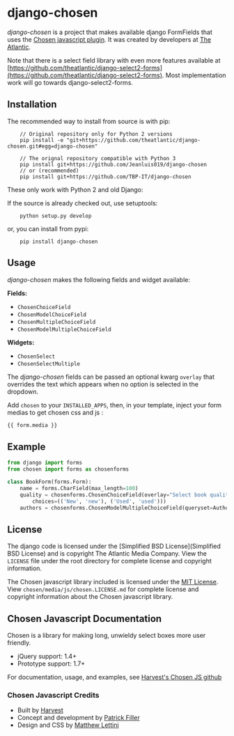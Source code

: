 django-chosen
=============

*django-chosen* is a project that makes available django FormFields that uses
the [Chosen javascript plugin](http://harvesthq.github.com/chosen/). It was
created by developers at [The Atlantic](http://www.theatlantic.com/).

Note that there is a select field library with even more features available at
[https://github.com/theatlantic/django-select2-forms](https://github.com/theatlantic/django-select2-forms).
Most implementation work will go towards django-select2-forms.

Installation
------------

The recommended way to install from source is with pip:

        // Original repository only for Python 2 versions
        pip install -e "git+https://github.com/theatlantic/django-chosen.git#egg=django-chosen"

        // The orignal repository compatible with Python 3
        pip install git+https://github.com/Jeanluis019/django-chosen
        // or (recommended)
        pip install git+https://github.com/TBP-IT/django-chosen
        
These only work with Python 2 and old Django:

If the source is already checked out, use setuptools:

        python setup.py develop

or, you can install from pypi:

        pip install django-chosen

Usage
-----

*django-chosen* makes the following fields and widget available:

__Fields:__

* `ChosenChoiceField`
* `ChosenModelChoiceField`
* `ChosenMultipleChoiceField`
* `ChosenModelMultipleChoiceField`

__Widgets:__

* `ChosenSelect`
* `ChosenSelectMultiple`


The *django-chosen* fields can be passed an optional kwarg `overlay` that
overrides the text which appears when no option is selected in the dropdown.

Add `chosen` to your `INSTALLED_APPS`, then, in your template, inject your form medias to get chosen css and js :

```html
{{ form.media }}
```

Example
-------

```python
from django import forms
from chosen import forms as chosenforms

class BookForm(forms.Form):
    name = forms.CharField(max_length=100)
    quality = chosenforms.ChosenChoiceField(overlay="Select book quality...",
        choices=(('New', 'new'), ('Used', 'used')))
    authors = chosenforms.ChosenModelMultipleChoiceField(queryset=Author.objects.all())
```

License
-------
The django code is licensed under the
[Simplified BSD License](Simplified BSD License) and is copyright The Atlantic
Media Company. View the `LICENSE` file under the root directory for complete
license and copyright information.

The Chosen javascript library included is licensed under the
[MIT License](http://en.wikipedia.org/wiki/MIT_License). View
`chosen/media/js/chosen.LICENSE.md` for complete license and copyright
information about the Chosen javascript library.

Chosen Javascript Documentation
-------------------------------

Chosen is a library for making long, unwieldy select boxes more user friendly.

- jQuery support: 1.4+
- Prototype support: 1.7+

For documentation, usage, and examples, see
[Harvest's Chosen JS github](http://harvesthq.github.com/chosen)


### Chosen Javascript Credits

- Built by [Harvest](http://www.getharvest.com/)
- Concept and development by [Patrick Filler](http://www.patrickfiller.com/)
- Design and CSS by [Matthew Lettini](http://matthewlettini.com/)
